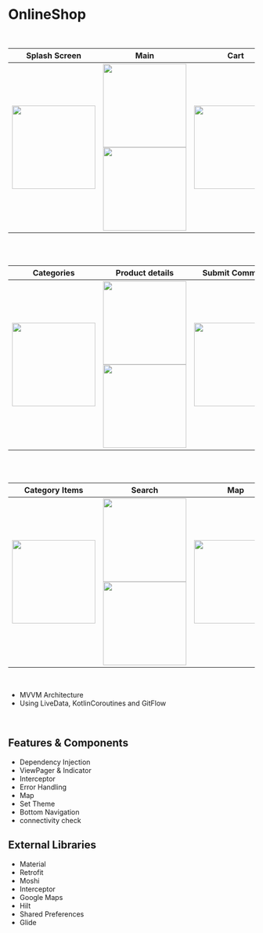 # OnlineShop


<br>

| Splash Screen | Main | Cart |
|--|--|--|
| <img src="https://user-images.githubusercontent.com/99007231/184045050-4403a717-5d97-46db-9ac4-66fb72d7a6a3.png" width=170px> | <img src="https://user-images.githubusercontent.com/99007231/184045573-7bf78847-3a55-4eb2-9c29-a90e351cec47.png" width=170px> <img src="https://user-images.githubusercontent.com/99007231/184045128-fb87f631-0efc-43a0-bbc0-c21e7e8ddc51.png" width=170px> | <img src="https://user-images.githubusercontent.com/99007231/184050159-27a576ef-998c-45a7-a563-f7bb69a66293.png" width=170px> |
<br>
<br>

| Categories  | Product details | Submit Comment |
|--|--|--|
| <img src="https://user-images.githubusercontent.com/99007231/184043401-1cff6810-cedc-4a50-a818-74eaa2d2a49e.png" width=170px> | <img src="https://user-images.githubusercontent.com/99007231/184048701-b1132216-21cb-4ce9-9176-29104453062c.png" width=170px> <img src="https://user-images.githubusercontent.com/99007231/184056209-3046cd0c-83d9-45d9-b2ea-451224f4e2fb.png" width=170px> | <img src="https://user-images.githubusercontent.com/99007231/184057143-e9a8b4f1-c205-48fe-8c9c-d72e74d72a40.png" width=170px> |
<br>
<br>


| Category Items |Search  | Map | 
|--|--|--|
| <img src="https://user-images.githubusercontent.com/99007231/184043424-1afed87d-7bdc-4b61-97e8-da960fe1177c.png" width=170px> | <img src="https://user-images.githubusercontent.com/99007231/184049581-e6542a64-6a37-4312-aac0-12a090370553.png" width=170px> <img src="https://user-images.githubusercontent.com/99007231/184049456-4c684297-f59d-4de9-bde6-b23370189dca.png" width=170px> | <img src="https://user-images.githubusercontent.com/99007231/184058552-bdae6be7-e3bb-4da5-bdc5-12c2bf1bb405.png" width=170px> |


<br>

 - MVVM Architecture
 - Using LiveData, KotlinCoroutines and GitFlow
 <br>





 ## Features & Components
 - Dependency Injection
 - ViewPager & Indicator
 - Interceptor
 - Error Handling
 - Map
 - Set Theme
 - Bottom Navigation
 - connectivity check
 
 ## External Libraries
 - Material
 - Retrofit
 - Moshi
 - Interceptor
 - Google Maps
 - Hilt
 - Shared Preferences
 - Glide
 
